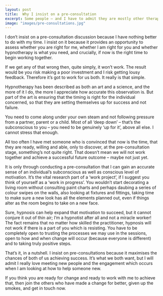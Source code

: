 ```yaml
---
layout: post
title:  Why I insist on a pre-consultation
excerpt: Some people – and I have to admit they are mostly other therapists – ask me why I always insist on a pre-consultation meeting. Well I’m going to be honest with you... 
image: "images/pre-consultations.jpg"
---
```

I don’t insist on a pre-consultation discussion because I have nothing better to do with my time. I insist on it because it provides an opportunity to assess whether you are right for me, whether I am right for you and whether hypnotherapy is what you need, and crucially, if now is the right time to begin working together.

If we get any of that wrong then, quite simply, it won’t work. The result would be you risk making a poor investment and I risk getting lousy feedback. Therefore it’s got to work for us both. It really is that simple.

Hypnotherapy has been described as both an art and a science, and the more of it I do, the more I appreciate how accurate this observation is. But part of the art is ensuring that the timing is right for the individual concerned, so that they are setting themselves up for success and not failure.

You need to come along under your  own steam and not following pressure from a partner, parent or a child. Most of all ‘deep down’ – that’s the subconscious to you – you need to be genuinely ‘up for it’, above all else. I cannot stress that enough.

All too often I have met someone who is convinced that now is the time, that they are ready, willing and able, only to discover, at the pre-consultation stage, something’s not quite right. That doesn’t mean we will not work together and achieve a successful future outcome – maybe not just yet.

It is only through conducting a pre-consultation that I can gain an accurate sense of an individual’s subconscious as well as conscious level of motivation. It’s the vital research part of a ‘work project’, if I suggest you think of yourself as a ‘work in progress’. You wouldn’t start decorating a living room without consulting paint charts and perhaps daubing a series of colour swipes on the walls, also looking at fixtures and fittings, taking time to make sure a new look has all the elements planned out, even if things alter as the room begins to take on a new face.

Sure, hypnosis can help expand that motivation to succeed, but it cannot conjure it out of thin air; I’m a hypnotist after all and not a miracle worker! The fact remains that no matter how skilled the practitioner, hypnosis will not work if there is a part of you which is resisting. You have to be completely open to trusting the processes we may use in the sessions, open to how and when change will occur (because everyone is different) and to taking truly positive steps.

That’s it, in a nutshell. I insist on pre-consultations because it maximises the chances of both of us achieving success. It’s what we both want, but I will admit I really love meeting new people and the engagement which occurs when I am looking at how to help someone new.

If you think you are ready for change and ready to work with me to achieve that, then join the others who have made a change for better, given up the smokes, and get in touch now.
